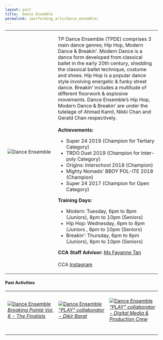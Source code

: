 ```yaml
---
layout: post
title:  Dance Ensemble
permalink: /performing_arts/dance_ensemble/
---
```


<div>
<table>
    <tr>
        <td style="width:33%"><image src="{{site.baseurl}}/images/CCA_dance_ensemble.jpg" style="display:block;margin-left:auto;margin-right:auto;" alt="Dance Ensemble"></image></td>
        <td>
            <p>
                TP Dance Ensemble (TPDE) comprises 3 main dance genres; Hip Hop, Modern Dance & Breakin’. Modern Dance is a dance form developed from classical ballet in the early 20th century, shedding the classical ballet technique, costume and shoes. Hip Hop is a popular dance style involving energetic & funky street dance. Breakin’ includes a multitude of different floorwork & explosive movements. Dance Ensemble’s Hip Hop, Modern Dance & Breakin’ are under the tutelage of Ahmad Kamil, Nikki Chan and Gerald Chan respectively.<br>
                <br>
                <b>Achievements:</b><br>
                <ul>
                <li>Super 24 2019 (Champion for Tertiary Category)</li>
                <li>TRDO Duet 2019 (Champion for Inter-poly Category)</li>
                <li>Origins: Interschool 2018 (Champion)</li>
                <li>Mighty Nomads' BBOY POL-ITE 2018 (Champion)</li>
                <li>Super 24 2017 (Champion for Open Category)</li>
                </ul>
            </p>
            <p>
                <b>Training Days:</b><br>
                <ul>
                <li>Modern: Tuesday, 6pm to 8pm (Juniors), 8pm to 10pm (Seniors)</li>
                <li>Hip Hop: Wednesday, 6pm to 8pm (Juniors , 8pm to 10pm (Seniors)</li>
                <li>Breakin’: Thursday, 6pm to 8pm (Juniors), 8pm to 10pm (Seniors)</li>
                </ul>
            </p>
            <p>
                <b>CCA Staff Advisor:</b> <a href="mailto:sokpeng@tp.edu.sg">Ms Fayanne Tan</a><br>
                <br>
                CCA <a href="https://www.instagram.com/tpdeofficial">Instagram</a>
            </p>
        </td>
    </tr>
</table>
</div>

#### Past Activities

<table>
    <tr>
        <td style="width:33%"><br>
            <a href="https://www.instagram.com/p/CIE_ytenron/">
                <image src="{{site.baseurl}}/images/CCA-TPDE_IG4.png" style="display:block;margin-left:auto;margin-right:auto;" alt="Dance Ensemble">
                <h6 style="margin-top:0%">Breaking Pointé Vol. 6 - The Finalists</h6>
                </image>
            </a>
        </td>
        <td style="width:33%"><br>
            <a href="https://www.instagram.com/p/CNSMUFOntMa/">
                <image src="{{site.baseurl}}/images/CCA-TPDE_IG5.png" style="display:block;margin-left:auto;margin-right:auto;" alt="Dance Ensemble">
                <h6 style="margin-top:0%">"PLAY" collaborator - Dikir Barat</h6>
                </image>
            </a>
        </td>
        <td style="width:33%"><br>
            <a href="https://www.instagram.com/p/CNSMbOEHMMg/">
                <image src="{{site.baseurl}}/images/CCA-TPDE_IG6.png" style="display:block;margin-left:auto;margin-right:auto;" alt="Dance Ensemble">
                <h6 style="margin-top:0%">"PLAY" collaborator - Digital Media & Production Crew</h6>    
                </image>
            </a>
        </td>
    </tr>
</table>

